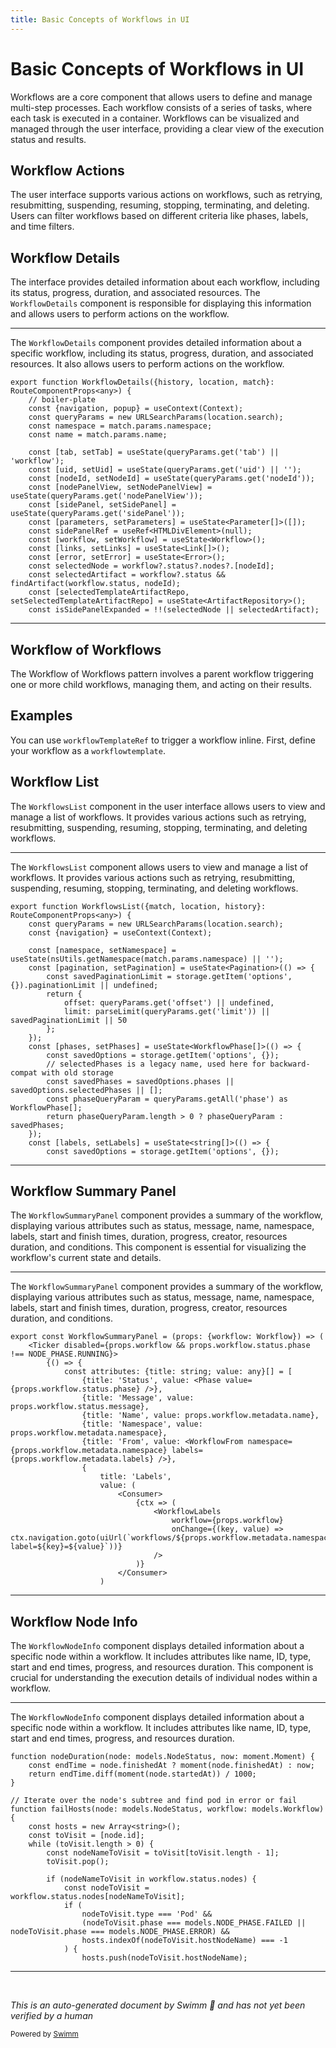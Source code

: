 ```yaml
---
title: Basic Concepts of Workflows in UI
---
```

# Basic Concepts of Workflows in UI

Workflows are a core component that allows users to define and manage multi-step processes. Each workflow consists of a series of tasks, where each task is executed in a container. Workflows can be visualized and managed through the user interface, providing a clear view of the execution status and results.

## Workflow Actions

The user interface supports various actions on workflows, such as retrying, resubmitting, suspending, resuming, stopping, terminating, and deleting. Users can filter workflows based on different criteria like phases, labels, and time filters.

## Workflow Details

The interface provides detailed information about each workflow, including its status, progress, duration, and associated resources. The <SwmToken path="ui/src/app/workflows/components/workflow-details/workflow-details.tsx" pos="93:4:4" line-data="export function WorkflowDetails({history, location, match}: RouteComponentProps&lt;any&gt;) {">`WorkflowDetails`</SwmToken> component is responsible for displaying this information and allows users to perform actions on the workflow.

<SwmSnippet path="/ui/src/app/workflows/components/workflow-details/workflow-details.tsx" line="93">

---

The <SwmToken path="ui/src/app/workflows/components/workflow-details/workflow-details.tsx" pos="93:4:4" line-data="export function WorkflowDetails({history, location, match}: RouteComponentProps&lt;any&gt;) {">`WorkflowDetails`</SwmToken> component provides detailed information about a specific workflow, including its status, progress, duration, and associated resources. It also allows users to perform actions on the workflow.

```tsx
export function WorkflowDetails({history, location, match}: RouteComponentProps<any>) {
    // boiler-plate
    const {navigation, popup} = useContext(Context);
    const queryParams = new URLSearchParams(location.search);
    const namespace = match.params.namespace;
    const name = match.params.name;

    const [tab, setTab] = useState(queryParams.get('tab') || 'workflow');
    const [uid, setUid] = useState(queryParams.get('uid') || '');
    const [nodeId, setNodeId] = useState(queryParams.get('nodeId'));
    const [nodePanelView, setNodePanelView] = useState(queryParams.get('nodePanelView'));
    const [sidePanel, setSidePanel] = useState(queryParams.get('sidePanel'));
    const [parameters, setParameters] = useState<Parameter[]>([]);
    const sidePanelRef = useRef<HTMLDivElement>(null);
    const [workflow, setWorkflow] = useState<Workflow>();
    const [links, setLinks] = useState<Link[]>();
    const [error, setError] = useState<Error>();
    const selectedNode = workflow?.status?.nodes?.[nodeId];
    const selectedArtifact = workflow?.status && findArtifact(workflow.status, nodeId);
    const [selectedTemplateArtifactRepo, setSelectedTemplateArtifactRepo] = useState<ArtifactRepository>();
    const isSidePanelExpanded = !!(selectedNode || selectedArtifact);
```

---

</SwmSnippet>

## Workflow of Workflows

The Workflow of Workflows pattern involves a parent workflow triggering one or more child workflows, managing them, and acting on their results.

## Examples

You can use <SwmToken path="ui/src/app/workflows/components/workflow-details/workflow-details.tsx" pos="275:8:8" line-data="        if (workflow?.spec?.workflowTemplateRef) {">`workflowTemplateRef`</SwmToken> to trigger a workflow inline. First, define your workflow as a `workflowtemplate`.

## Workflow List

The <SwmToken path="ui/src/app/workflows/components/workflows-list/workflows-list.tsx" pos="54:4:4" line-data="export function WorkflowsList({match, location, history}: RouteComponentProps&lt;any&gt;) {">`WorkflowsList`</SwmToken> component in the user interface allows users to view and manage a list of workflows. It provides various actions such as retrying, resubmitting, suspending, resuming, stopping, terminating, and deleting workflows.

<SwmSnippet path="/ui/src/app/workflows/components/workflows-list/workflows-list.tsx" line="54">

---

The <SwmToken path="ui/src/app/workflows/components/workflows-list/workflows-list.tsx" pos="54:4:4" line-data="export function WorkflowsList({match, location, history}: RouteComponentProps&lt;any&gt;) {">`WorkflowsList`</SwmToken> component allows users to view and manage a list of workflows. It provides various actions such as retrying, resubmitting, suspending, resuming, stopping, terminating, and deleting workflows.

```tsx
export function WorkflowsList({match, location, history}: RouteComponentProps<any>) {
    const queryParams = new URLSearchParams(location.search);
    const {navigation} = useContext(Context);

    const [namespace, setNamespace] = useState(nsUtils.getNamespace(match.params.namespace) || '');
    const [pagination, setPagination] = useState<Pagination>(() => {
        const savedPaginationLimit = storage.getItem('options', {}).paginationLimit || undefined;
        return {
            offset: queryParams.get('offset') || undefined,
            limit: parseLimit(queryParams.get('limit')) || savedPaginationLimit || 50
        };
    });
    const [phases, setPhases] = useState<WorkflowPhase[]>(() => {
        const savedOptions = storage.getItem('options', {});
        // selectedPhases is a legacy name, used here for backward-compat with old storage
        const savedPhases = savedOptions.phases || savedOptions.selectedPhases || [];
        const phaseQueryParam = queryParams.getAll('phase') as WorkflowPhase[];
        return phaseQueryParam.length > 0 ? phaseQueryParam : savedPhases;
    });
    const [labels, setLabels] = useState<string[]>(() => {
        const savedOptions = storage.getItem('options', {});
```

---

</SwmSnippet>

## Workflow Summary Panel

The <SwmToken path="ui/src/app/workflows/components/workflow-summary-panel.tsx" pos="18:4:4" line-data="export const WorkflowSummaryPanel = (props: {workflow: Workflow}) =&gt; (">`WorkflowSummaryPanel`</SwmToken> component provides a summary of the workflow, displaying various attributes such as status, message, name, namespace, labels, start and finish times, duration, progress, creator, resources duration, and conditions. This component is essential for visualizing the workflow's current state and details.

<SwmSnippet path="/ui/src/app/workflows/components/workflow-summary-panel.tsx" line="18">

---

The <SwmToken path="ui/src/app/workflows/components/workflow-summary-panel.tsx" pos="18:4:4" line-data="export const WorkflowSummaryPanel = (props: {workflow: Workflow}) =&gt; (">`WorkflowSummaryPanel`</SwmToken> component provides a summary of the workflow, displaying various attributes such as status, message, name, namespace, labels, start and finish times, duration, progress, creator, resources duration, and conditions.

```tsx
export const WorkflowSummaryPanel = (props: {workflow: Workflow}) => (
    <Ticker disabled={props.workflow && props.workflow.status.phase !== NODE_PHASE.RUNNING}>
        {() => {
            const attributes: {title: string; value: any}[] = [
                {title: 'Status', value: <Phase value={props.workflow.status.phase} />},
                {title: 'Message', value: props.workflow.status.message},
                {title: 'Name', value: props.workflow.metadata.name},
                {title: 'Namespace', value: props.workflow.metadata.namespace},
                {title: 'From', value: <WorkflowFrom namespace={props.workflow.metadata.namespace} labels={props.workflow.metadata.labels} />},
                {
                    title: 'Labels',
                    value: (
                        <Consumer>
                            {ctx => (
                                <WorkflowLabels
                                    workflow={props.workflow}
                                    onChange={(key, value) => ctx.navigation.goto(uiUrl(`workflows/${props.workflow.metadata.namespace}?label=${key}=${value}`))}
                                />
                            )}
                        </Consumer>
                    )
```

---

</SwmSnippet>

## Workflow Node Info

The <SwmToken path="ui/src/app/workflows/components/workflow-details/workflow-details.tsx" pos="35:3:3" line-data="import {WorkflowNodeInfo} from &#39;../workflow-node-info/workflow-node-info&#39;;">`WorkflowNodeInfo`</SwmToken> component displays detailed information about a specific node within a workflow. It includes attributes like name, ID, type, start and end times, progress, and resources duration. This component is crucial for understanding the execution details of individual nodes within a workflow.

<SwmSnippet path="/ui/src/app/workflows/components/workflow-node-info/workflow-node-info.tsx" line="26">

---

The <SwmToken path="ui/src/app/workflows/components/workflow-details/workflow-details.tsx" pos="35:3:3" line-data="import {WorkflowNodeInfo} from &#39;../workflow-node-info/workflow-node-info&#39;;">`WorkflowNodeInfo`</SwmToken> component displays detailed information about a specific node within a workflow. It includes attributes like name, ID, type, start and end times, progress, and resources duration.

```tsx
function nodeDuration(node: models.NodeStatus, now: moment.Moment) {
    const endTime = node.finishedAt ? moment(node.finishedAt) : now;
    return endTime.diff(moment(node.startedAt)) / 1000;
}

// Iterate over the node's subtree and find pod in error or fail
function failHosts(node: models.NodeStatus, workflow: models.Workflow) {
    const hosts = new Array<string>();
    const toVisit = [node.id];
    while (toVisit.length > 0) {
        const nodeNameToVisit = toVisit[toVisit.length - 1];
        toVisit.pop();

        if (nodeNameToVisit in workflow.status.nodes) {
            const nodeToVisit = workflow.status.nodes[nodeNameToVisit];
            if (
                nodeToVisit.type === 'Pod' &&
                (nodeToVisit.phase === models.NODE_PHASE.FAILED || nodeToVisit.phase === models.NODE_PHASE.ERROR) &&
                hosts.indexOf(nodeToVisit.hostNodeName) === -1
            ) {
                hosts.push(nodeToVisit.hostNodeName);
```

---

</SwmSnippet>

&nbsp;

*This is an auto-generated document by Swimm 🌊 and has not yet been verified by a human*

<SwmMeta version="3.0.0" repo-id="Z2l0aHViJTNBJTNBaW50dWl0LWFyZ28td29ya2Zsb3dzLWRlbW8lM0ElM0FTd2ltbS1EZW1v" repo-name="intuit-argo-workflows-demo"><sup>Powered by [Swimm](/)</sup></SwmMeta>
